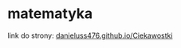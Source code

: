 # matematyka

link do strony: [danieluss476.github.io/Ciekawostki](danielus476.github.io/Ciekawostki)
